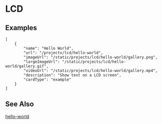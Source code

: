 # LCD

## Examples

```codecard
[
    {
        "name": "Hello World",
        "url": "/projects/lcd/hello-world",
        "imageUrl": "/static/projects/lcd/hello-world/gallery.png",
        "largeImageUrl": "/static/projects/lcd/hello-world/gallery.gif",
        "videoUrl": "/static/projects/lcd/hello-world/gallery.mp4",
        "description": "Show text on a LCD screen",
        "cardType": "example"
    }
]
```

## See Also

[hello-world](/projects/lcd/hello-world)